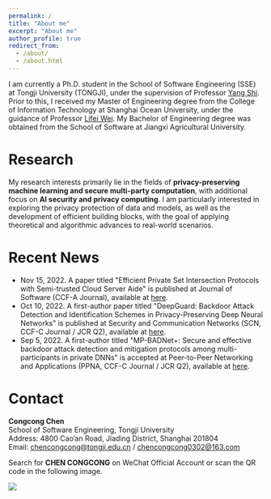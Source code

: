 ```yaml
---
permalink: /
title: "About me"
excerpt: "About me"
author_profile: true
redirect_from: 
  - /about/
  - /about.html
---
```


I am currently a Ph.D. student in the School of Software Engineering (SSE) at Tongji University (TONGJI), under the supervision of Professor [Yang Shi](https://sse.tongji.edu.cn/info/1212/3267.htm).  <br>
Prior to this, I received my Master of Engineering degree from the College of Information Technology at Shanghai Ocean University, under the guidance of Professor [Lifei Wei](https://cie.shmtu.edu.cn/2022/0612/c6356a175593/page.htm). My Bachelor of Engineering degree was obtained from the School of Software at Jiangxi Agricultural University.
# Research
My research interests primarily lie in the fields of **privacy-preserving machine learning and secure multi-party computation**, with additional focus on **AI security and privacy computing**.
I am particularly interested in exploring the privacy protection of data and models, as well as the development of efficient building blocks, with the goal of applying theoretical and algorithmic advances to real-world scenarios.

# Recent News
* Nov 15, 2022. A paper titled "Efficient Private Set Intersection Protocols with Semi-trusted Cloud Server Aide" is published at Journal of Software (CCF-A Journal), available at [here](http://dx.doi.org/10.13328/j.cnki.jos.006397).
* Oct 10, 2022. A first-author paper titled "DeepGuard: Backdoor Attack Detection and Identification Schemes in Privacy-Preserving Deep Neural Networks" is published at Security and Communication Networks (SCN, CCF-C Journal / JCR Q2), available at [here](https://doi.org/10.1155/2022/2985308).
* Sep 5, 2022. A first-author titled "MP-BADNet+: Secure and effective backdoor attack detection and mitigation protocols among multi-participants in private DNNs" is accepted at Peer-to-Peer Networking and Applications (PPNA, CCF-C Journal / JCR Q2), available at [here](https://doi.org/10.1007/s12083-022-01377-6).

# Contact
<b>Congcong Chen</b> <br>
School of Software Engineering, Tongji University <br>
Address: 4800 Cao’an  Road, Jiading District, Shanghai 201804 <br>
Email: chencongcong@tongji.edu.cn / chencongcong0302@163.com <br>

Search for <b>CHEN CONGCONG</b> on WeChat Official Account or scan the QR code in the following image.

<img src="https://chen-congcong.github.io/images/WeChat_QR.jpg" sytle="display: block;margin-left: auto;margin-right: auto;width: 50%;">
<!---Activity and Service--->
<!---Experience--->